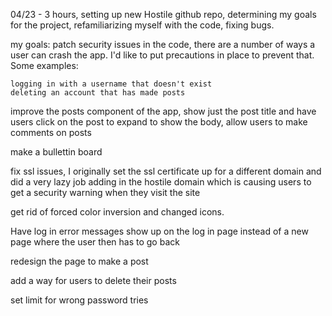 04/23 - 3 hours, setting up new Hostile github repo, determining my goals for the project, refamiliarizing myself with the code, fixing bugs.

my goals:
patch security issues in the code, there are a number of ways a user can crash the app. I'd like to put precautions in place to prevent that. Some examples:

    logging in with a username that doesn't exist
    deleting an account that has made posts

improve the posts component of the app, show just the post title and have users click on the post to expand to show the body, allow users to make comments on posts

make a bullettin board

fix ssl issues, I originally set the ssl certificate up for a different domain and did a very lazy job adding in the hostile domain which is causing users to get a security warning when they visit the site

get rid of forced color inversion and changed icons.

Have log in error messages show up on the log in page instead of a new page where the user then has to go back

redesign the page to make a post

add a way for users to delete their posts

set limit for wrong password tries

